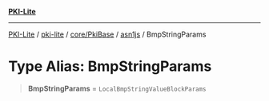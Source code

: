 [**PKI-Lite**](../../../../../../README.md)

---

[PKI-Lite](../../../../../../README.md) / [pki-lite](../../../../../README.md) / [core/PkiBase](../../../README.md) / [asn1js](../README.md) / BmpStringParams

# Type Alias: BmpStringParams

> **BmpStringParams** = `LocalBmpStringValueBlockParams`
